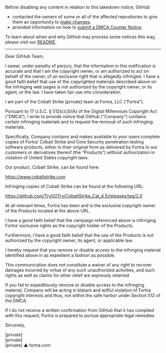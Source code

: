 Before disabling any content in relation to this takedown notice, GitHub
- contacted the owners of some or all of the affected repositories to give them an opportunity to [make changes](https://docs.github.com/en/github/site-policy/dmca-takedown-policy#a-how-does-this-actually-work).
- provided information on how to [submit a DMCA Counter Notice](https://docs.github.com/en/articles/guide-to-submitting-a-dmca-counter-notice).

To learn about when and why GitHub may process some notices this way, please visit our [README](https://github.com/github/dmca/blob/master/README.md#anatomy-of-a-takedown-notice).

---

Dear GitHub Team,

I swear, under penalty of perjury, that the information in this notification is accurate and that I am the copyright owner, or am authorized to act on behalf of the owner, of an exclusive right that is allegedly infringed. I have a good faith belief that use of the copyrighted materials described above on the infringing web pages is not authorized by the copyright owner, or its agent, or the law. I have taken fair use into consideration.

I am part of the Cobalt Strike [private] team at Fortra, LLC (“Fortra”).

Pursuant to 17 U.S.C. § 512(c)(3)(A) of the Digital Millennium Copyright Act (“DMCA”), I write to provide notice that GitHub (“Company”) contains certain infringing materials and to request the removal of such infringing materials.

Specifically, Company contains and makes available to your users complete copies of Fortra’ Cobalt Strike and Core Security penetration testing software products, either in their original form as delivered by Fortra to our customers or derivatives thereof (the “Products”) without authorization in violation of United States copyright laws.

 

Our product, Cobalt Strike, can be found here:

https://www.cobaltstrike.com 

 

Infringing copies of Cobalt Strike can be found at the following URL:

https://github.com/TryGOTry/CobaltStrike_Cat_4.5/releases/tag/2.0

 

At all relevant times, Fortra has been and is the exclusive copyright owner of the Products located at the above URL.

I have a good faith belief that the campaign referenced above is infringing Fortra’ exclusive rights as the copyright holder of the Products.

Furthermore, I have a good faith belief that the use of the Products is not authorized by the copyright owner, its agent, or applicable law.

I hereby request that you remove or disable access to the infringing material identified above in as expedient a fashion as possible.

This communication does not constitute a waiver of any right to recover damages incurred by virtue of any such unauthorized activities, and such rights as well as claims for other relief are expressly retained.

If you fail to expeditiously remove or disable access to the infringing material, Company will be acting in blatant and willful violation of Fortra copyright interests and thus, not within the safe harbor under Section 512 of the DMCA.

If I do not receive a written confirmation from GitHub that it has complied with this request, Fortra is prepared to pursue appropriate legal remedies.

 

Sincerely,



[private]  
[private]  
[private] ▲ fortra.com
